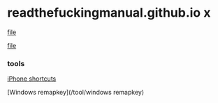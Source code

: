 # readthefuckingmanual.github.io x
[file](/file)

[file](https://g.testc.cn/file)

### tools
[iPhone shortcuts](/tool/iPhone-shortcut-URLs)

[Windows remapkey](/tool/windows remapkey)

